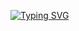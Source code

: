 [![Typing SVG](https://readme-typing-svg.demolab.com?font=Fira+Code&pause=1000&width=435&lines=I'm+instructor+marvin;I+am+conducting+web+development+lectures+;Quick+fox+jand+conducting+projects+as+freelancersumps+nightly+above+wizard)](https://git.io/typing-svg)
